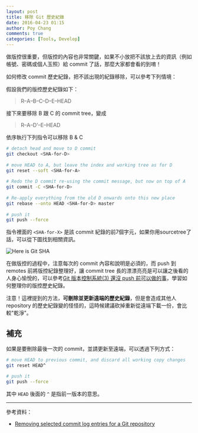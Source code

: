 ```yaml
---
layout: post
title: 移除 Git 歷史紀錄
date: 2016-04-23 01:15
author: Poy Chang
comments: true
categories: [Tools, Develop]
---
```


做版控很重要，但版控的內容也非常關鍵，如果不小放把不該放上去的資訊（例如帳號、密碼或個人玉照）給 commit 了話，那麼大家都會看的到唷！

如何修改 commit 歷史紀錄，把不該出現的紀錄移除，可以參考下列情境：

假設我們的版控歷史紀錄如下：
>R–A–B–C–D–E–HEAD

接下來要移除 B 跟 C 的 commit tree，變成

>R–A–D’–E–HEAD

依序執行下列指令可以移除 B & C

```bash
# detach head and move to D commit
git checkout <SHA-for-D>
 
# move HEAD to A, but leave the index and working tree as for D
git reset --soft <SHA-for-A>
 
# Redo the D commit re-using the commit message, but now on top of A
git commit -C <SHA-for-D>
 
# Re-apply everything from the old D onwards onto this new place 
git rebase --onto HEAD <SHA-for-D> master
 
# push it
git push --force
```

指令裡面的 `<SHA-for-X>` 是該 commit 紀錄的前7個字元，如果你用sourcetree了話，可以從下圖找到相關資訊。

![Here is Git SHA](http://i.imgur.com/hKtGY8N.png)

在做版控的過程中，注意每次的 commit 內容和說明是必須的，而 push 到 remotes 前將版控紀錄整理好，讓 commit tree 長的漂漂亮亮是可以讓之後看的人身心愉悅的，可以參考[Git 版本控制系統(3) 還沒 push 前可以做的事](https://ihower.tw/blog/archives/2622)，學習如何整理你的版控歷史紀錄。

注意！這裡提到的方法，**可刪除並更新遠端的歷史紀錄**，但是會造成其他人 repository 的歷史紀錄變的怪怪的，這時候建議砍掉重新從遠端下載一份，會比較"乾淨"。

## 補充

如果是要刪除最後一次的 commit，並請更新至遠端，可以透過下列方式：

```bash
# move HEAD to previous commit, and discard all working copy changes
git reset HEAD^

# push it
git push --force
```

其中 `HEAD` 後面的 `^` 是指前一版本的意思。

----------

參考資料：

* [Removing selected commit log entries for a Git repository](http://stackoverflow.com/questions/495345/removing-selected-commit-log-entries-for-a-git-repository)
